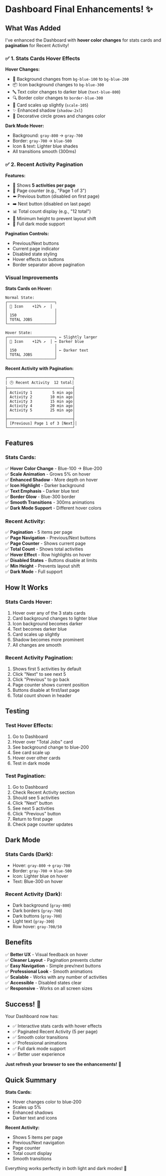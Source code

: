 # Dashboard Final Enhancements! ✨

## What Was Added

I've enhanced the Dashboard with **hover color changes** for stats cards and **pagination** for Recent Activity!

### ✅ 1. Stats Cards Hover Effects

**Hover Changes:**
- 🎨 Background changes from `bg-blue-100` to `bg-blue-200`
- 📦 Icon background changes to `bg-blue-300`
- 🔤 Text color changes to darker blue (`text-blue-800`)
- 🔍 Border color changes to `border-blue-300`
- 📏 Card scales up slightly (`scale-105`)
- ✨ Enhanced shadow (`shadow-2xl`)
- 🎪 Decorative circle grows and changes color

**Dark Mode Hover:**
- Background: `gray-800` → `gray-700`
- Border: `gray-700` → `blue-500`
- Icon & text: Lighter blue shades
- All transitions smooth (300ms)

### ✅ 2. Recent Activity Pagination

**Features:**
- 📄 Shows **5 activities per page**
- 🔢 Page counter (e.g., "Page 1 of 3")
- ⬅️ Previous button (disabled on first page)
- ➡️ Next button (disabled on last page)
- 📊 Total count display (e.g., "12 total")
- 🎯 Minimum height to prevent layout shift
- 🌙 Full dark mode support

**Pagination Controls:**
- Previous/Next buttons
- Current page indicator
- Disabled state styling
- Hover effects on buttons
- Border separator above pagination

### Visual Improvements

**Stats Cards on Hover:**
```
Normal State:
┌─────────────────────┐
│ 🔵 Icon    +12% ↗  │
│                     │
│ 150                 │
│ TOTAL JOBS          │
└─────────────────────┘

Hover State:
┌─────────────────────┐ ← Slightly larger
│ 🔷 Icon    +12% ↗  │ ← Darker blue
│                     │
│ 150                 │ ← Darker text
│ TOTAL JOBS          │
└─────────────────────┘
```

**Recent Activity with Pagination:**
```
┌─────────────────────────────┐
│ 🕒 Recent Activity  12 total│
├─────────────────────────────┤
│ Activity 1         5 min ago│
│ Activity 2        10 min ago│
│ Activity 3        15 min ago│
│ Activity 4        20 min ago│
│ Activity 5        25 min ago│
│                             │
├─────────────────────────────┤
│ [Previous] Page 1 of 3 [Next]│
└─────────────────────────────┘
```

## Features

### Stats Cards:
✅ **Hover Color Change** - Blue-100 → Blue-200  
✅ **Scale Animation** - Grows 5% on hover  
✅ **Enhanced Shadow** - More depth on hover  
✅ **Icon Highlight** - Darker background  
✅ **Text Emphasis** - Darker blue text  
✅ **Border Glow** - Blue-300 border  
✅ **Smooth Transitions** - 300ms animations  
✅ **Dark Mode Support** - Different hover colors  

### Recent Activity:
✅ **Pagination** - 5 items per page  
✅ **Page Navigation** - Previous/Next buttons  
✅ **Page Counter** - Shows current page  
✅ **Total Count** - Shows total activities  
✅ **Hover Effect** - Row highlights on hover  
✅ **Disabled States** - Buttons disable at limits  
✅ **Min Height** - Prevents layout shift  
✅ **Dark Mode** - Full support  

## How It Works

### Stats Cards Hover:
1. Hover over any of the 3 stats cards
2. Card background changes to lighter blue
3. Icon background becomes darker
4. Text becomes darker blue
5. Card scales up slightly
6. Shadow becomes more prominent
7. All changes are smooth

### Recent Activity Pagination:
1. Shows first 5 activities by default
2. Click "Next" to see next 5
3. Click "Previous" to go back
4. Page counter shows current position
5. Buttons disable at first/last page
6. Total count shown in header

## Testing

### Test Hover Effects:
1. Go to Dashboard
2. Hover over "Total Jobs" card
3. See background change to blue-200
4. See card scale up
5. Hover over other cards
6. Test in dark mode

### Test Pagination:
1. Go to Dashboard
2. Check Recent Activity section
3. Should see 5 activities
4. Click "Next" button
5. See next 5 activities
6. Click "Previous" button
7. Return to first page
8. Check page counter updates

## Dark Mode

### Stats Cards (Dark):
- Hover: `gray-800` → `gray-700`
- Border: `gray-700` → `blue-500`
- Icon: Lighter blue on hover
- Text: Blue-300 on hover

### Recent Activity (Dark):
- Dark background (`gray-800`)
- Dark borders (`gray-700`)
- Dark buttons (`gray-700`)
- Light text (`gray-300`)
- Row hover: `gray-700/50`

## Benefits

✅ **Better UX** - Visual feedback on hover  
✅ **Cleaner Layout** - Pagination prevents clutter  
✅ **Easy Navigation** - Simple prev/next buttons  
✅ **Professional Look** - Smooth animations  
✅ **Scalable** - Works with any number of activities  
✅ **Accessible** - Disabled states clear  
✅ **Responsive** - Works on all screen sizes  

## Success! 🎉

Your Dashboard now has:
- ✅ Interactive stats cards with hover effects
- ✅ Paginated Recent Activity (5 per page)
- ✅ Smooth color transitions
- ✅ Professional animations
- ✅ Full dark mode support
- ✅ Better user experience

**Just refresh your browser to see the enhancements!** 🚀

## Quick Summary

**Stats Cards:**
- Hover changes color to blue-200
- Scales up 5%
- Enhanced shadows
- Darker text and icons

**Recent Activity:**
- Shows 5 items per page
- Previous/Next navigation
- Page counter
- Total count display
- Smooth transitions

Everything works perfectly in both light and dark modes! 💯

